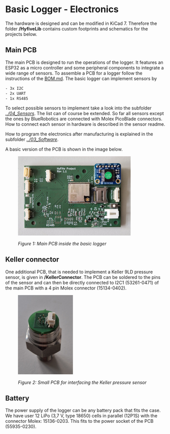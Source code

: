 
# Basic Logger - Electronics

The hardware is designed and can be modified in KiCad 7. Therefore the folder **/HyfiveLib** contains custom footprints and schematics for the projects below.

## Main PCB
The main PCB is designed to run the operations of the logger. It features an ESP32 as a micro controller and some peripheral components to integrate a wide range of sensors. To assemble a PCB for a logger follow the instructions of the [BOM.md](./BOM.md). The basic logger can implement sensors by

	- 3x I2C
	- 2x UART
	- 1x RS485

To select possible sensors to implement take a look into the subfolder [*../04_Sensors*](../04_Sensors/README.md). The list can of course be extended. So far all sensors except the ones by BlueRobotics are connected with Molex PicoBlade connectors. How to connect each sensor in hardware is described in the sensor readme.

How to program the electronics after manufacturing is explained in the subfolder [*../03_Software*](../03_Software/README.md).

A basic version of the PCB is shown in the image below.

<figure> 
   <img src="media/pcb.jpg" alt="image" height="250" width="auto"/>

   <figurecaption><a name="figure1">*Figure 1:*</a> *Main PCB inside the basic logger*</figurecaption>
</figure>



## Keller connector
  
One additional PCB, that is needed to implement a Keller 9LD pressure sensor, is given in **/KellerConnector**. The PCB can be soldered to the pins of the sensor and can then be directly connected to I2C1 (53261-0471) of the main PCB with a 4 pin Molex connector (15134-0402).

<figure> 
	<img src="../04_Sensors/media/keller_top.png" alt="image" height="250" width="auto"/>

   <figurecaption><a name="figure2">*Figure 2:*</a> *Small PCB for interfacing the Keller pressure sensor*</figurecaption>
</figure>


## Battery

The power supply of the logger can be any battery pack that fits the case. We have user 12 LiPo (3,7 V, type 18650) cells in parallel (12P1S) with the connector Molex: 15136-0203. This fits to the power socket of the PCB (55935-0230).